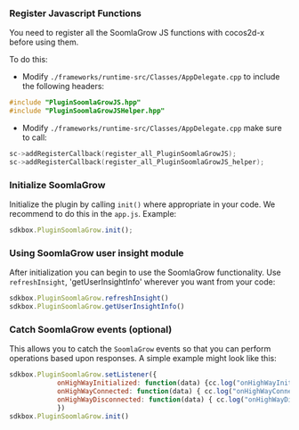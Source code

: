 ### Register Javascript Functions
You need to register all the SoomlaGrow JS functions with cocos2d-x before using them.

To do this:
* Modify `./frameworks/runtime-src/Classes/AppDelegate.cpp` to include the following headers:
```cpp
#include "PluginSoomlaGrowJS.hpp"
#include "PluginSoomlaGrowJSHelper.hpp"
```

* Modify `./frameworks/runtime-src/Classes/AppDelegate.cpp` make sure to call:
```cpp
sc->addRegisterCallback(register_all_PluginSoomlaGrowJS);
sc->addRegisterCallback(register_all_PluginSoomlaGrowJS_helper);
```

### Initialize SoomlaGrow
Initialize the plugin by calling `init()` where appropriate in your code. We
recommend to do this in the `app.js`. Example:
```javascript
sdkbox.PluginSoomlaGrow.init();
```

### Using SoomlaGrow user insight module
After initialization you can begin to use the SoomlaGrow functionality. Use `refreshInsight`, 'getUserInsightInfo' wherever you want from your code:
```javascript
sdkbox.PluginSoomlaGrow.refreshInsight()
sdkbox.PluginSoomlaGrow.getUserInsightInfo()
```

### Catch SoomlaGrow events (optional)
This allows you to catch the `SoomlaGrow` events so that you can perform operations based upon responses. A simple example might look like this:
```javascript
sdkbox.PluginSoomlaGrow.setListener({
            onHighWayInitialized: function(data) {cc.log("onHighWayInitialized")},
            onHighWayConnected: function(data) { cc.log("onHighWayConnected") },
            onHighWayDisconnected: function(data) { cc.log("onHighWayDisconnected") }
            })
sdkbox.PluginSoomlaGrow.init()
```
